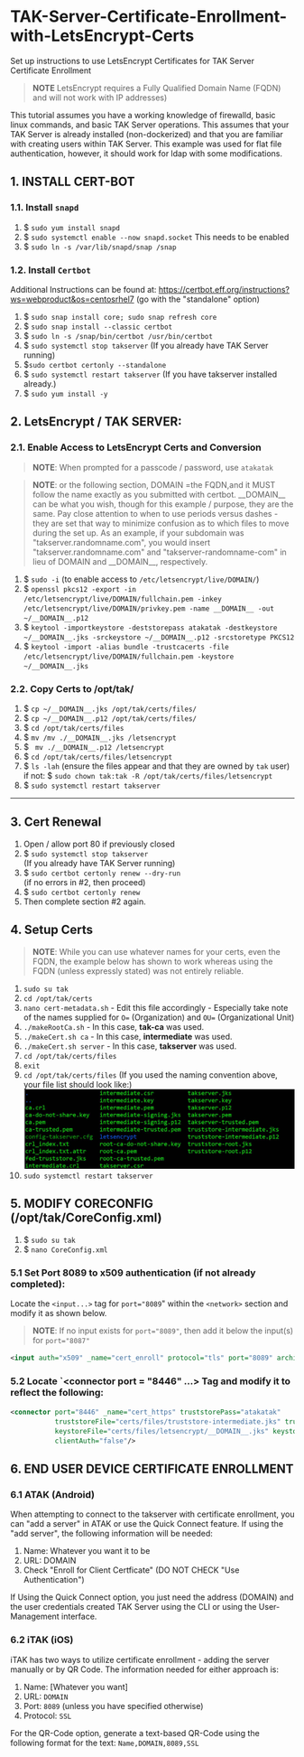 # TAK-Server-Certificate-Enrollment-with-LetsEncrypt-Certs
Set up instructions to use LetsEncrypt Certificates for TAK Server Certificate Enrollment

> **NOTE** LetsEncrypt requires a Fully Qualified Domain Name (FQDN) and will not work with IP addresses)

This tutorial assumes you have a working knowledge of firewalld, basic linux commands, and basic TAK Server operations.  This assumes that your TAK Server is already installed (non-dockerized) and that you are familiar with creating users within TAK Server.  This example was used for flat file authentication, however, it should work for ldap with some modifications.

## 1. INSTALL CERT-BOT
### 1.1. Install `snapd`
1. $ `sudo yum install snapd`
2. $ `sudo systemctl enable --now snapd.socket`
	This needs to be enabled
3. $ `sudo ln -s /var/lib/snapd/snap /snap`

### 1.2. Install `Certbot`
Additional Instructions can be found at:  https://certbot.eff.org/instructions?ws=webproduct&os=centosrhel7 (go with the "standalone" option)
1. $ `sudo snap install core; sudo snap refresh core`
2. $ `sudo snap install --classic certbot`
3. $ `sudo ln -s /snap/bin/certbot /usr/bin/certbot`
4. $ `sudo systemctl stop takserver`
	(If you already have TAK Server running)
5. $`sudo certbot certonly --standalone`
6. $ `sudo systemctl restart takserver`
	(If you have takserver installed already.)
7. $ `sudo yum install -y`

## 2. LetsEncrypt / TAK SERVER:
### 2.1. Enable Access to LetsEncrypt Certs and Conversion
> **NOTE**:  When prompted for a passcode / password, use `atakatak`

> **NOTE**:    or the following section, DOMAIN =the FQDN,and it MUST follow the name exactly as you submitted with certbot. \_\_DOMAIN\_\_ can be what you wish, though for this example / purpose, they are the same.  Pay close attention to when to use periods versus dashes - they are set that way to minimize confusion as to which files to move during the set up. As an example, if your subdomain was "takserver.randomname.com", you would insert "takserver.randomname.com" and "takserver-randomname-com" in lieu of DOMAIN and \_\_DOMAIN\_\_, respectively.

1. $ `sudo -i`
	(to enable access to `/etc/letsencrypt/live/DOMAIN/`)
2. $ `openssl pkcs12 -export -in /etc/letsencrypt/live/DOMAIN/fullchain.pem -inkey /etc/letsencrypt/live/DOMAIN/privkey.pem -name __DOMAIN__ -out ~/__DOMAIN__.p12`
3. $ `keytool -importkeystore -deststorepass atakatak -destkeystore ~/__DOMAIN__.jks -srckeystore ~/__DOMAIN__.p12 -srcstoretype PKCS12`
4. $ `keytool -import -alias bundle -trustcacerts -file /etc/letsencrypt/live/DOMAIN/fullchain.pem -keystore ~/__DOMAIN__.jks`

### 2.2. Copy Certs to /opt/tak/
1. $ `cp ~/__DOMAIN__.jks /opt/tak/certs/files/`
2. $ `cp ~/__DOMAIN__.p12 /opt/tak/certs/files/`
3. $ `cd /opt/tak/certs/files`
4. $ `mv /mv ./__DOMAIN__.jks /letsencrypt`
5. $ ` mv ./__DOMAIN__.p12 /letsencrypt`
6. $ `cd /opt/tak/certs/files/letsencrypt`
7. $ `ls -lah`  (ensure the files appear and that they are owned by `tak` user)\
	if not: $ `sudo chown tak:tak -R /opt/tak/certs/files/letsencrypt`
8. $ `sudo systemctl restart takserver`
---
## 3. Cert Renewal
1. Open / allow port 80 if previously closed
2. $ `sudo systemctl stop takserver`\
		(If you already have TAK Server running)
3. $ `sudo certbot certonly renew --dry-run`\
		(if no errors in #2, then proceed)
3. $ `sudo certbot certonly renew`
4. Then complete section #2 again.

## 4. Setup Certs

> **NOTE**: While you can use whatever names for your certs, even the FQDN, the example below has shown to work whereas using the FQDN (unless expressly stated) was not entirely reliable.

1. `sudo su tak`
2. `cd /opt/tak/certs`
3. `nano cert-metadata.sh`
		- Edit this file accordingly - Especially take note of the names supplied for `O=` (Organization) and `OU=` (Organizational Unit)
4. `./makeRootCa.sh`
		- In this case, **tak-ca** was used.
5. `./makeCert.sh ca`
		- In this case, **intermediate** was used.
6. `./makeCert.sh server` 
		- In this case, **takserver** was used.
7. `cd /opt/tak/certs/files`
8. `exit`
9. `cd /opt/tak/certs/files`
	(If you used the naming convention above, your file list should look like:)
![tak_certificate_enrollment](tak_certificate_enrollment.jpg "tak_certificate_enrollment")
10. `sudo systemctl restart takserver`


## 5. MODIFY CORECONFIG (/opt/tak/CoreConfig.xml)
1. $ `sudo su tak`
2. $ `nano CoreConfig.xml`

### 5.1 Set Port 8089 to x509 authentication (if not already completed):
Locate the `<input...>` tag for `port="8089`" within the `<network>` section and modify it as shown below. 

> **NOTE**: If no input exists for `port="8089"`, then add it below the input(s) for `port="8087"`

```xml
<input auth="x509" _name="cert_enroll" protocol="tls" port="8089" archive="true" anongroup="false" archiveOnly="false"/>
```

### 5.2 Locate `<connector port = "8446" ...> Tag and modify it to reflect the following:

```xml
<connector port="8446" _name="cert_https" truststorePass="atakatak" 
           truststoreFile="certs/files/truststore-intermediate.jks" truststore="JKS" keystorePass="atakatak" 
           keystoreFile="certs/files/letsencrypt/__DOMAIN__.jks" keystore="JKS" 
           clientAuth="false"/>
```

## 6. END USER DEVICE CERTIFICATE ENROLLMENT
### 6.1 ATAK (Android)
When attempting to connect to the takserver with certificate enrollment, you can "add a server" in ATAK or use the Quick Connect feature.  If using the "add server", the following information will be needed:
1. Name:  Whatever you want it to be
2. URL:  DOMAIN
3. Check "Enroll for Client Certficate" (DO NOT CHECK "Use Authentication")

If Using the Quick Connect option, you just need the address (DOMAIN) and the user credentials created TAK Server using the CLI or using the User-Management interface.

### 6.2 iTAK (iOS)
iTAK has two ways to utilize certificate enrollment - adding the server manually or by QR Code.  The information needed for either approach is:
1. Name: [Whatever you want]
2. URL: `DOMAIN`
3. Port:  `8089` (unless you have specified otherwise)
4. Protocol:  `SSL`

For the QR-Code option, generate a text-based QR-Code using the following format for the text:
`Name,DOMAIN,8089,SSL`
